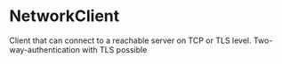 # NetworkClient
Client that can connect to a reachable server on TCP or TLS level. Two-way-authentication with TLS possible
